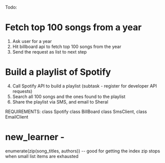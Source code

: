 Todo:
# Fetch top 100 songs from a year 
1. Ask user for a year
2. Hit billboard api to fetch top 100 songs from the year
3. Send the request as list to next step
# Build a playlist of Spotify
4. Call Spotify API to build a playlist (subtask - register for developer API requests)
5. Search all 100 songs and the ones found to the playlist
6. Share the playlist via SMS, and email to Sheral

REQUIREMENTS:
class Spotify
class BillBoard
class SmsClient, class EmailClient


# new_learner -

enumerate(zip(song_titles, authors)) -- good for getting the index
zip stops when small list items are exhausted